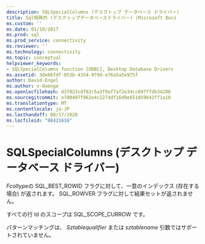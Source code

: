 ```yaml
---
description: SQLSpecialColumns (デスクトップ データベース ドライバー)
title: Sql特殊列 (デスクトップデータベースドライバー) |Microsoft Docs
ms.custom: ''
ms.date: 01/19/2017
ms.prod: sql
ms.prod_service: connectivity
ms.reviewer: ''
ms.technology: connectivity
ms.topic: conceptual
helpviewer_keywords:
- SQLSpecialColumns function [ODBC], Desktop Database Drivers
ms.assetid: 3de66fdf-053b-4354-979d-e76a5a5e975f
author: David-Engel
ms.author: v-daenge
ms.openlocfilehash: d3f023c4f82c5a2f9af7af2e34cc697ffdb34206
ms.sourcegitcommit: e700497f962e4c2274df16d9e651059b42ff1a10
ms.translationtype: MT
ms.contentlocale: ja-JP
ms.lasthandoff: 08/17/2020
ms.locfileid: "88421616"
---
```

# <a name="sqlspecialcolumns-desktop-database-drivers"></a>SQLSpecialColumns (デスクトップ データベース ドライバー)
*Fcoltype*の SQL_BEST_ROWID フラグに対して、一意のインデックス (存在する場合) が返されます。 SQL_ROWVER フラグに対して結果セットが返されません。  
  
 すべての行 Id のスコープは SQL_SCOPE_CURROW です。  
  
 パターンマッチングは、 *Sztablequalifier* または *sztablename* 引数ではサポートされていません。
